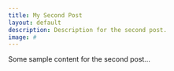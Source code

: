 ```yaml
---
title: My Second Post
layout: default
description: Description for the second post.
image: #
---
```


Some sample content for the second post...
